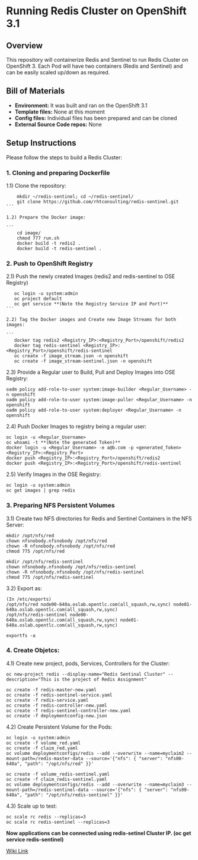 # Running Redis Cluster on OpenShift 3.1

## Overview
This repository will containerize Redis and Sentinel to run Redis Cluster on OpenShift 3. Each Pod will have two containers (Redis and Sentinel) and can be easily scaled up/down as required.

## Bill of Materials
* **Environment:** It was built and ran on the OpenShift 3.1
* **Template files:** None at this moment
* **Config files:** Individual files has been prepared and can be cloned
* **External Source Code repos:** None

## Setup Instructions
Please follow the steps to build a Redis Cluster:
### 1. Cloning and preparing Dockerfile

1.1) Clone the repository:

````
    mkdir ~/redis-sentinel; cd ~/redis-sentinel/
    git clone https://github.com/rhtconsulting/redis-sentinel.git
```

1.2) Prepare the Docker image:

```
    cd image/
    chmod 777 run.sh
    docker build -t redis2 .
    docker build -t redis-sentinel .
````

### 2. Push to OpenShift Registry

2.1) Push the newly created Images (redis2 and redis-sentinel to OSE Registry)

````
   oc login -u system:admin
   oc project default
   oc get service **(Note the Registry Service IP and Port)**
```

2.2) Tag the Docker images and Create new Image Streams for both images: 

```
   docker tag redis2 <Registry_IP>:<Registry_Port>/openshift/redis2
   docker tag redis-sentinel <Registry_IP>:<Registry_Port>/openshift/redis-sentinel
   oc create -f image_stream.json -n openshift
   oc create -f image_stream-sentinel.json -n openshift
````

2.3) Provide a Regular user to Build, Pull and Deploy Images into OSE Registry:
```
oadm policy add-role-to-user system:image-builder <Regular_Username> -n openshift
oadm policy add-role-to-user system:image-puller <Regular_Username> -n openshift
oadm policy add-role-to-user system:deployer <Regular_Username> -n openshift
```

2.4) Push Docker Images to registry being a regular user:
```
oc login -u <Regular_Username>
oc whoami -t **(Note the generated Token)**
docker login -u <Regular_Username> -e a@b.com -p <generated_Token> <Registry_IP>:<Registry_Port>
docker push <Registry_IP>:<Registry_Port>/openshift/redis2
docker push <Registry_IP>:<Registry_Port>/openshift/redis-sentinel
```

2.5) Verify Images in the OSE Registry:
```
oc login -u system:admin
oc get images | grep redis
```

### 3. Preparing NFS Persistent Volumes
3.1) Create two NFS directories for Redis and Sentinel Containers in the NFS Server:

```
mkdir /opt/nfs/red
chown nfsnobody.nfsnobody /opt/nfs/red
chown -R nfsnobody.nfsnobody /opt/nfs/red
chmod 775 /opt/nfs/red

mkdir /opt/nfs/redis-sentinel
chown nfsnobody.nfsnobody /opt/nfs/redis-sentinel
chown -R nfsnobody.nfsnobody /opt/nfs/redis-sentinel
chmod 775 /opt/nfs/redis-sentinel
```
3.2) Export as:

```
(In /etc/exports)
/opt/nfs/red node00-640a.oslab.opentlc.com(all_squash,rw,sync) node01-640a.oslab.opentlc.com(all_squash,rw,sync)
/opt/nfs/redis-sentinel node00-640a.oslab.opentlc.com(all_squash,rw,sync) node01-640a.oslab.opentlc.com(all_squash,rw,sync)

exportfs -a
```
### 4. Create Objetcs:

4.1) Create new project, pods, Services, Controllers for the Cluster:

```
oc new-project redis --display-name="Redis Sentinal Cluster" --description="This is the project of Redis Assignment"

oc create -f redis-master-new.yaml
oc create -f redis-sentinel-service.yaml
oc create -f redis-service.yaml
oc create -f redis-controller-new.yaml
oc create -f redis-sentinel-controller-new.yaml
oc create -f deploymentconfig-new.json
```

4.2) Create Persistent Volume for the Pods:

```
oc login -u system:admin
oc create -f volume_red.yaml
oc create -f claim_red.yaml
oc volume deploymentconfigs/redis --add --overwrite --name=myclaim2 --mount-path=/redis-master-data --source='{"nfs": { "server": "nfs00-640a", "path": "/opt/nfs/red" }}'

oc create -f volume_redis-sentinel.yaml
oc create -f claim_redis-sentinel.yaml
oc volume deploymentconfigs/redis --add --overwrite --name=myclaim3 --mount-path=/redis-sentinel-data --source='{"nfs": { "server": "nfs00-640a", "path": "/opt/nfs/redis-sentinel" }}'
```
4.3) Scale up to test:

```
oc scale rc redis --replicas=3
oc scale rc redis-sentinel --replicas=3
```

**Now applications can be connected using redis-setinel Cluster IP. (oc get service redis-sentinel)**

[Wiki Link](https://github.com/shah-zobair/redis-sentinel/wiki/Redis-Cluster-on-OpenShift-3.1)
